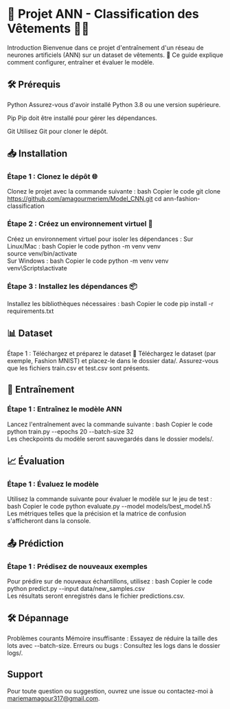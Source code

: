 # 🌟 Projet ANN - Classification des Vêtements 👕👗
Introduction
Bienvenue dans ce projet d'entraînement d'un réseau de neurones artificiels (ANN) sur un dataset de vêtements. 🚀 Ce guide explique comment configurer, entraîner et évaluer le modèle.

## 🛠️ Prérequis
Python
Assurez-vous d'avoir installé Python 3.8 ou une version supérieure.

Pip
Pip doit être installé pour gérer les dépendances.

Git
Utilisez Git pour cloner le dépôt.

## 📥 Installation
### Étape 1 : Clonez le dépôt 🌐
Clonez le projet avec la commande suivante :
bash
Copier le code
git clone https://github.com/amagourmeriem/Model_CNN.git 
cd ann-fashion-classification  
### Étape 2 : Créez un environnement virtuel 🐾
Créez un environnement virtuel pour isoler les dépendances :
Sur Linux/Mac :
bash
Copier le code
python -m venv venv  
source venv/bin/activate  
Sur Windows :
bash
Copier le code
python -m venv venv  
venv\Scripts\activate  
### Étape 3 : Installez les dépendances 📦
Installez les bibliothèques nécessaires :
bash
Copier le code
pip install -r requirements.txt  
## 📊 Dataset
Étape 1 : Téléchargez et préparez le dataset 📂
Téléchargez le dataset (par exemple, Fashion MNIST) et placez-le dans le dossier data/.
Assurez-vous que les fichiers train.csv et test.csv sont présents.
## 🚀 Entraînement
### Étape 1 : Entraînez le modèle ANN
Lancez l'entraînement avec la commande suivante :
bash
Copier le code
python train.py --epochs 20 --batch-size 32  
Les checkpoints du modèle seront sauvegardés dans le dossier models/.
## 📈 Évaluation
### Étape 1 : Évaluez le modèle
Utilisez la commande suivante pour évaluer le modèle sur le jeu de test :
bash
Copier le code
python evaluate.py --model models/best_model.h5  
Les métriques telles que la précision et la matrice de confusion s'afficheront dans la console.
## 📤 Prédiction
### Étape 1 : Prédisez de nouveaux exemples
Pour prédire sur de nouveaux échantillons, utilisez :
bash
Copier le code
python predict.py --input data/new_samples.csv  
Les résultats seront enregistrés dans le fichier predictions.csv.
## 🛠️ Dépannage
Problèmes courants
Mémoire insuffisante : Essayez de réduire la taille des lots avec --batch-size.
Erreurs ou bugs : Consultez les logs dans le dossier logs/.
## Support
Pour toute question ou suggestion, ouvrez une issue ou contactez-moi à mariemamagour317@gmail.com.

